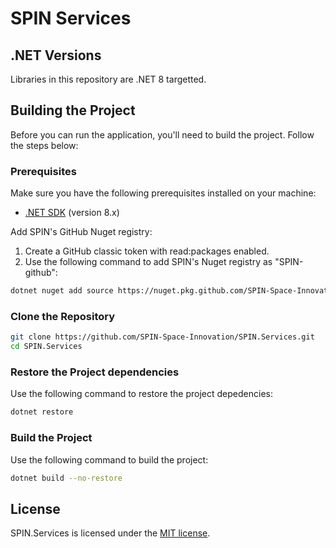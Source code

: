 # SPIN Services

## .NET Versions
Libraries in this repository are .NET 8 targetted.

## Building the Project
Before you can run the application, you'll need to build the project. Follow the steps below:

### Prerequisites
Make sure you have the following prerequisites installed on your machine:
- [.NET SDK](https://dotnet.microsoft.com/download) (version 8.x)

Add SPIN's GitHub Nuget registry:
1. Create a GitHub classic token with read:packages enabled.
2. Use the following command to add SPIN's Nuget registry as "SPIN-github":
```bash
dotnet nuget add source https://nuget.pkg.github.com/SPIN-Space-Innovation/index.json -n SPIN-github -u SPIN-Space-Innovation --store-password-in-clear-text -p ${GITHUB_TOKEN}
```

### Clone the Repository
```bash
git clone https://github.com/SPIN-Space-Innovation/SPIN.Services.git
cd SPIN.Services
```

### Restore the Project dependencies
Use the following command to restore the project depedencies:
```bash
dotnet restore
```

### Build the Project
Use the following command to build the project:
```bash
dotnet build --no-restore
```

## License
SPIN.Services is licensed under the [MIT license](LICENSE).
